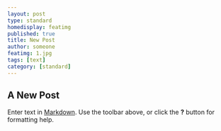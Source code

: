 ```yaml
---
layout: post
type: standard
homedisplay: featimg
published: true
title: New Post
author: someone
featimg: 1.jpg
tags: [text]
category: [standard]
---
```

## A New Post

Enter text in [Markdown](http://daringfireball.net/projects/markdown/). Use the toolbar above, or click the **?** button for formatting help.
